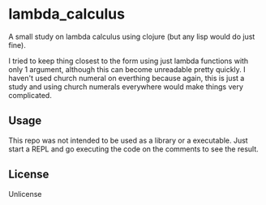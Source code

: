 # lambda_calculus

A small study on lambda calculus using clojure (but any lisp would do just fine).

I tried to keep thing closest to the form using just lambda functions with only 1 argument, although this can become unreadable pretty quickly.
I haven't used church numeral on everthing because again, this is just a study and using church numerals everywhere would make things very complicated.

## Usage

This repo was not intended to be used as a library or a executable.
Just start a REPL and go executing the code on the comments to see the result.

## License

Unlicense

